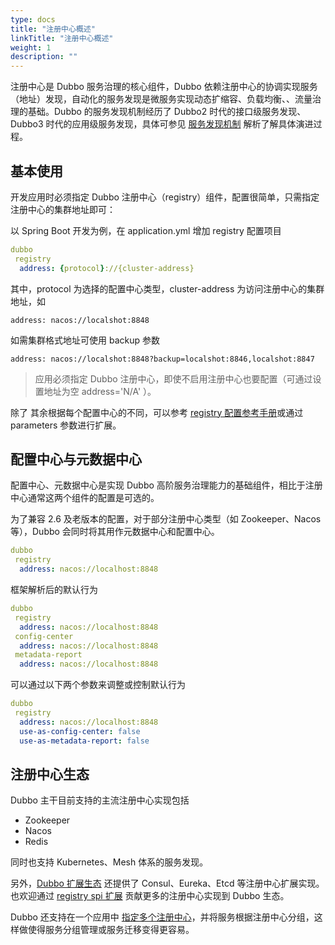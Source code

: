 ```yaml
---
type: docs
title: "注册中心概述"
linkTitle: "注册中心概述"
weight: 1
description: ""
---
```


注册中心是 Dubbo 服务治理的核心组件，Dubbo 依赖注册中心的协调实现服务（地址）发现，自动化的服务发现是微服务实现动态扩缩容、负载均衡、、流量治理的基础。Dubbo 的服务发现机制经历了 Dubbo2 时代的接口级服务发现、Dubbo3 时代的应用级服务发现，具体可参见 [服务发现机制](/zh/docs3-v2/java-sdk/concepts-and-architecture/service-discovery/) 解析了解具体演进过程。

## 基本使用
开发应用时必须指定 Dubbo 注册中心（registry）组件，配置很简单，只需指定注册中心的集群地址即可：

以 Spring Boot 开发为例，在 application.yml 增加 registry 配置项目

```yaml
dubbo
 registry
  address: {protocol}://{cluster-address}
```
其中，protocol 为选择的配置中心类型，cluster-address 为访问注册中心的集群地址，如

`address: nacos://localshot:8848`

如需集群格式地址可使用 backup 参数

`address: nacos://localshot:8848?backup=localshot:8846,localshot:8847`

> 应用必须指定 Dubbo 注册中心，即使不启用注册中心也要配置（可通过设置地址为空 address='N/A' ）。

除了 其余根据每个配置中心的不同，可以参考 [registry 配置参考手册](/zh/docs3-v2/java-sdk/reference-manual/config/properties/#registry)或通过 parameters 参数进行扩展。

## 配置中心与元数据中心
配置中心、元数据中心是实现 Dubbo 高阶服务治理能力的基础组件，相比于注册中心通常这两个组件的配置是可选的。

为了兼容 2.6 及老版本的配置，对于部分注册中心类型（如 Zookeeper、Nacos 等），Dubbo 会同时将其用作元数据中心和配置中心。

```yaml
dubbo
 registry
  address: nacos://localhost:8848
```

框架解析后的默认行为

```yaml
dubbo
 registry
  address: nacos://localhost:8848
 config-center
  address: nacos://localhost:8848
 metadata-report
  address: nacos://localhost:8848
```

可以通过以下两个参数来调整或控制默认行为

```yaml
dubbo
 registry
  address: nacos://localhost:8848
  use-as-config-center: false
  use-as-metadata-report: false
```

## 注册中心生态
Dubbo 主干目前支持的主流注册中心实现包括
* Zookeeper
* Nacos
* Redis

同时也支持 Kubernetes、Mesh 体系的服务发现。

另外，[Dubbo 扩展生态](https://github.com/apache/dubbo-spi-extensions) 还提供了 Consul、Eureka、Etcd 等注册中心扩展实现。也欢迎通过 [registry spi 扩展](../../spi/) 贡献更多的注册中心实现到 Dubbo 生态。

Dubbo 还支持在一个应用中 [指定多个注册中心](../multiple-registry/)，并将服务根据注册中心分组，这样做使得服务分组管理或服务迁移变得更容易。



